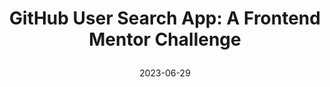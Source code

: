 ---
date: 2023-06-29
title: >
    GitHub User Search App: A Frontend Mentor Challenge
cardTitle: >
    FEM Challenge: GitHub User Search Web App
icons: ["fa-react", "fa-sass"]
tags: ["project", "featured"]
eyebrow: web app
imageTablet: /assets/github-tablet.jpg
imageBreakout: /assets/github-breakout.jpg
imageAlt:  >
    GitHub User Search App: A Frontend Mentor Challenge
blurb: Search GitHub for your friends and discover all new ones along the way in this Frontend Mentor Challenge. Search for yourself, I know you want to! 
description: This is my solution to the GitHub User Search challenge on Frontend Mentor. This component is built with React and uses the GitHub API to display user information. In this project I learned how to use React Context to make for easier prop sharing. I used Sass mixins and lists to create the dark and light mode themes as well as the new CSS Container Queries to adjust the layout based on the size of the component instead of the viewport.
buttons: ["Web App","Challenge", "GitHub Repo"]
urls: [
    "https://fem-search-github-users.netlify.app/",
    "https://www.frontendmentor.io/challenges/github-user-search-app-Q09YOgaH6",
    "https://github.com/Alliemack77/github-user-search"
]
---